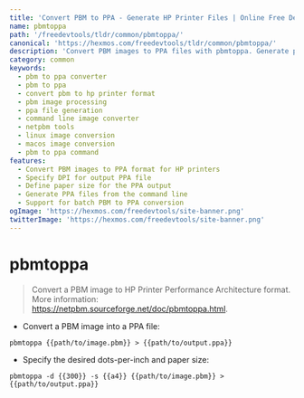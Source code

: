 ```yaml
---
title: 'Convert PBM to PPA - Generate HP Printer Files | Online Free DevTools by Hexmos'
name: pbmtoppa
path: '/freedevtools/tldr/common/pbmtoppa/'
canonical: 'https://hexmos.com/freedevtools/tldr/common/pbmtoppa/'
description: 'Convert PBM images to PPA files with pbmtoppa. Generate printer-ready files for HP printers using this command-line tool. Free online tool, no registration required.'
category: common
keywords:
  - pbm to ppa converter
  - pbm to ppa
  - convert pbm to hp printer format
  - pbm image processing
  - ppa file generation
  - command line image converter
  - netpbm tools
  - linux image conversion
  - macos image conversion
  - pbm to ppa command
features:
  - Convert PBM images to PPA format for HP printers
  - Specify DPI for output PPA file
  - Define paper size for the PPA output
  - Generate PPA files from the command line
  - Support for batch PBM to PPA conversion
ogImage: 'https://hexmos.com/freedevtools/site-banner.png'
twitterImage: 'https://hexmos.com/freedevtools/site-banner.png'
---
```


# pbmtoppa

> Convert a PBM image to HP Printer Performance Architecture format.
> More information: <https://netpbm.sourceforge.net/doc/pbmtoppa.html>.

- Convert a PBM image into a PPA file:

`pbmtoppa {{path/to/image.pbm}} > {{path/to/output.ppa}}`

- Specify the desired dots-per-inch and paper size:

`pbmtoppa -d {{300}} -s {{a4}} {{path/to/image.pbm}} > {{path/to/output.ppa}}`
